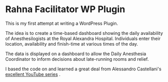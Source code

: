 # Rahna Facilitator WP Plugin

This is my first attempt at writing a WordPress Plugin.

The idea is to create a time-based dashboard showing the daily availability of Anesthesilogists at the Royal Alexandra Hospital. 
Individuals enter their location, availability and finish-time at various times of the day.
 
The data is displayed on a dashboard to allow the Daily Anesthesia Coordinator to inform decisions about late-running rooms and relief.

I based the code on and learned a great deal from Alessandro Castellani's [excellent YouTube series](https://www.youtube.com/watch?v=0l7JTie_6jM&list=PLriKzYyLb28kR_CPMz8uierDWC2y3znI2) .
 